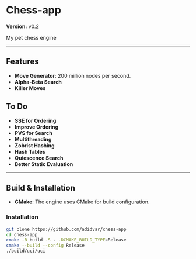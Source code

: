 # Chess-app

**Version:** v0.2

My pet chess engine

---

## Features

- **Move Generator**: 200 million nodes per second.
- **Alpha-Beta Search**
- **Killer Moves**

## To Do

- **SSE for Ordering**
- **Improve Ordering**
- **PVS for Search**
- **Multithreading**
- **Zobrist Hashing**
- **Hash Tables**
- **Quiescence Search**
- **Better Static Evaluation**

---

## Build & Installation

- **CMake**: The engine uses CMake for build configuration.

### Installation

   ```bash
   git clone https://github.com/adidvar/chess-app
   cd chess-app
   cmake -B build -S . -DCMAKE_BUILD_TYPE=Release
   cmake --build --config Release
   ./build/uci/uci
  ```
